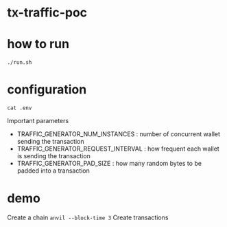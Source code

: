 # tx-traffic-poc

# how to run
```./run.sh```

# configuration
```cat .env```

Important parameters
- TRAFFIC_GENERATOR_NUM_INSTANCES  : number of concurrent wallet sending the transaction
- TRAFFIC_GENERATOR_REQUEST_INTERVAL  : how frequent each wallet is sending the transaction
- TRAFFIC_GENERATOR_PAD_SIZE : how many random bytes to be padded into a transaction

# demo
Create a chain
```anvil --block-time 3```
Create transactions
